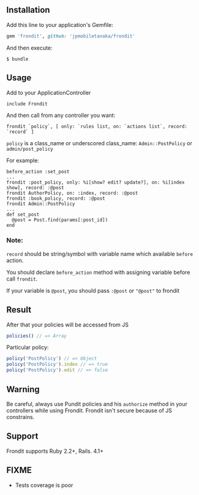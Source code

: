 ## Installation

Add this line to your application's Gemfile:

```ruby
gem 'frondit', github: 'jpmobiletanaka/frondit'
```

And then execute:

    $ bundle

## Usage

Add to your ApplicationController

    include Frondit

And then call from any controller you want:

    frondit `policy`, [ only: `rules list, on: `actions list`, record: `record` ]

`policy` is a class_name or underscored class_name: `Admin::PostPolicy` or `admin/post_policy`

For example:
```
before_action :set_post
...
frondit :post_policy, only: %i[show? edit? update?], on: %i[index show], record: :@post
frondit AuthorPolicy, on: :index, record: :@post
frondit :book_policy, record: :@post
frondit Admin::PostPolicy
...
def set_post
  @post = Post.find(params[:post_id])
end
```
### Note: 
`record` should be string/symbol with variable name which available `before` action.

You should declare `before_action` method with assigning variable before call `frondit`.

If your variable is `@post`, you should pass `:@post` or `"@post"` to frondit

## Result
After that your policies will be accessed from JS
```js
policies() // => Array
```
Particular policy:
```js
policy('PostPolicy') // => Object
policy('PostPolicy').index // => true
policy('PostPolicy').edit // => false
```
## Warning
Be careful, always use Pundit policies and his `authorize` method in your controllers while using Frondit.
Frondit isn't secure because of JS constrains.

## Support

Frondit supports Ruby 2.2+, Rails. 4.1+

## FIXME
- Tests coverage is poor
